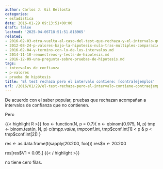 ```yaml
---
author: Carlos J. Gil Bellosta
categories:
- estadística
date: 2016-01-29 09:13:51+00:00
draft: false
lastmod: '2025-04-06T18:51:51.818965'
related:
- 2016-02-03-otra-vuelta-al-caso-del-test-que-rechaza-y-el-intervalo-que-contiene.md
- 2012-08-24-p-valores-bajo-la-hipotesis-nula-tras-multiples-comparaciones.md
- 2016-02-04-y-termino-con-lo-de-los-intervalos.md
- 2014-11-10-remuestreos-y-tests-de-hipotesis.md
- 2016-12-09-una-pregunta-sobre-pruebas-de-hipotesis.md
tags:
- intervalos de confianza
- p-valores
- prueba de hipótesis
title: 'El test rechaza pero el intervalo contiene: [contra]ejemplos'
url: /2016/01/29/el-test-rechaza-pero-el-intervalo-contiene-contraejemplos/
---
```


De acuerdo con el saber popular, pruebas que rechazan acompañan a intervalos de confianza que no contienen.

Pero

{{< highlight R >}}
foo <- function(N, p = 0.7){
  n <- qbinom(0.975, N, p)
  tmp <- binom.test(n, N, p)
  c(tmp$p.value, tmp$conf.int,
    tmp$conf.int[1] < p & p < tmp$conf.int[2])
}

res <- as.data.frame(t(sapply(20:200, foo)))
res$n <- 20:200

res[res$V1 < 0.05,]
{{< / highlight >}}

no tiene cero filas.